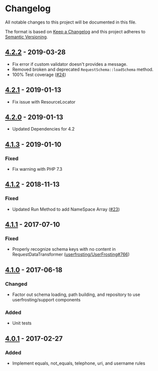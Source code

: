 # Changelog

All notable changes to this project will be documented in this file.

The format is based on [Keep a Changelog](http://keepachangelog.com/en/1.0.0/) and this project adheres to [Semantic Versioning](http://semver.org/spec/v2.0.0.html).

## [4.2.2] - 2019-03-28
- Fix error if custom validator doesn't provides a message.
- Removed broken and deprecated `RequestSchema::loadSchema` method.
- 100% Test coverage ([#24])

## [4.2.1] - 2019-01-13
- Fix issue with ResourceLocator

## [4.2.0] - 2019-01-13
- Updated Dependencies for 4.2

## [4.1.3] - 2019-01-10
### Fixed
- Fix warning with PHP 7.3

## [4.1.2] - 2018-11-13
### Fixed
- Updated Run Method to add NameSpace Array ([#23](https://github.com/userfrosting/fortress/pull/23))

## [4.1.1] - 2017-07-10
### Fixed
- Properly recognize schema keys with no content in RequestDataTransformer ([userfrosting/UserFrosting#766](https://github.com/userfrosting/UserFrosting/issues/766))

## [4.1.0] - 2017-06-18
### Changed
- Factor out schema loading, path building, and repository to use userfrosting/support components

### Added
- Unit tests

## [4.0.1] - 2017-02-27
### Added
- Implement equals, not_equals, telephone, uri, and username rules


[4.2.2]: https://github.com/userfrosting/fortress/compare/4.2.1...4.2.2
[4.2.1]: https://github.com/userfrosting/fortress/compare/4.2.0...4.2.1
[4.2.0]: https://github.com/userfrosting/fortress/compare/4.1.2...4.2.0
[4.1.3]: https://github.com/userfrosting/fortress/compare/4.1.2...4.1.3
[4.1.2]: https://github.com/userfrosting/fortress/compare/v4.1.1...4.1.2
[4.1.1]: https://github.com/userfrosting/fortress/compare/4.1.0...v4.1.1
[4.1.0]: https://github.com/userfrosting/fortress/compare/4.0.1...4.1.0
[4.0.1]: https://github.com/userfrosting/fortress/compare/4.0.0...4.0.1
[#24]: https://github.com/userfrosting/fortress/issues/24
